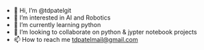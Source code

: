 - 👋 Hi, I’m @tdpatelgit
- 👀 I’m interested in AI and Robotics
- 🌱 I’m currently learning python
- 💞️ I’m looking to collaborate on python & jypter notebook projects
- 📫 How to reach me tdpatelmail@gmail.com

<!---
tdpatelgit/tdpatelgit is a ✨ special ✨ repository because its `README.md` (this file) appears on your GitHub profile.
You can click the Preview link to take a look at your changes.
--->

